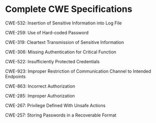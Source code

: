 

# Complete CWE Specifications

CWE-532: Insertion of Sensitive Information into Log File

CWE-259: Use of Hard-coded Password

CWE-319: Cleartext Transmission of Sensitive Information

CWE-306: Missing Authentication for Critical Function

CWE-522: Insufficiently Protected Credentials

CWE-923: Improper Restriction of Communication Channel to Intended Endpoints

CWE-863: Incorrect Authorization

CWE-285: Improper Authorization

CWE-267: Privilege Defined With Unsafe Actions

CWE-257: Storing Passwords in a Recoverable Format